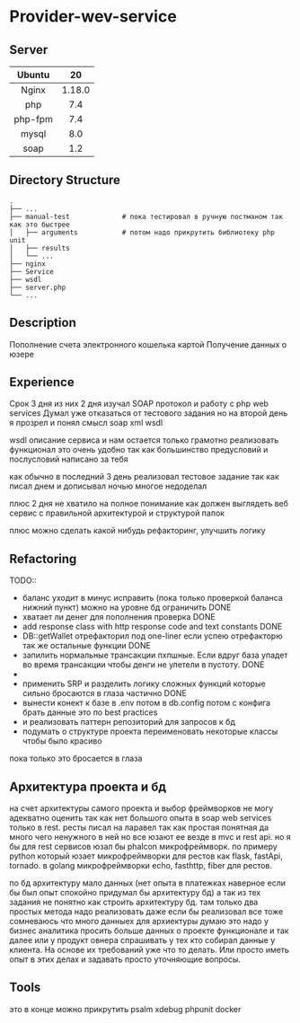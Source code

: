 # Provider-wev-service

## Server

| Ubuntu | 20 |
| :---: | :---: |
| Nginx | 1.18.0 |
| php | 7.4 | 
| php-fpm | 7.4 | 
| mysql | 8.0 | 
| soap | 1.2 |

## Directory Structure

    .
    ├── ...
    ├── manual-test             # пока тестировал в ручную постманом так как это быстрее
    │   ├── arguments           # потом надо прикрутить библиотеку php unit
    │   ├── results              
    │   └── ...
    ├── nginx   
    ├── Service   
    ├── wsdl   
    ├── server.php   
    └── ...


## Description

Пополнение счета электронного кошелька картой
Получение данных о юзере

## Experience

Срок 3 дня из них 2 дня изучал SOAP протокол и работу
с php web services
Думал уже отказаться от тестового задания но на второй день
я прозрел и понял смысл soap xml wsdl

wsdl описание сервиса и нам остается только грамотно реализовать
функционал это очень удобно так как большинство предусловий и послусловий
написано за тебя

как обычно в последний 3 день реализовал тестовое задание
так как писал днем и дописывал ночью многое недоделал

плюс 2 дня не хватило на полное понимание как должен выглядеть
веб сервис с правильной архитектурой и структурой папок

плюс можно сделать какой нибудь рефакторинг, улучшить логику

## Refactoring

TODO:: 
* баланс уходит в минус исправить (пока только проверкой баланса нижний пункт) можно на уровне бд ограничить DONE
* хватает ли денег для пополнения проверка DONE
* add response class with http response code and text constants DONE
* DB::getWallet отрефакторил под one-liner если успею отрефакторю так же остальные функции DONE
* запилить нормальные трансакции пхпшные. Если вдруг база упадет во время трансакции чтобы денги не улетели в пустоту. DONE
* 
* применить SRP и разделить логику сложных функций которые сильно бросаются в глаза частично DONE
* вынести конект к базе в .env потом в db.config потом с конфига брать данные это по best practices
* и реализовать паттерн репозиторий для запросов к бд
* подумать о структуре проекта переименовать некоторые классы чтобы было красиво

пока только это бросается в глаза

## Архитектура проекта и бд

на счет архитектуры самого проекта и выбор фреймворков не могу адекватно оценить
так как нет большого опыта в soap web services только в rest. ресты писал на ларавел так как простая понятная да много 
чего ненужного в ней но все юзают ее везде в mvc и rest api. но я бы для rest сервисов юзал бы phalcon микрофреймворк.
по примеру python который юзает микрофреймворки для рестов как flask, fastApi, tornado.
в golang микрофреймворки echo, fasthttp, fiber для рестов.

по бд архитектуру мало данных (нет опыта в платежках наверное если бы был опыт спокойно придумал бы архитектуру бд) а 
так из тех задания не понятно как строить архитектуру бд. там только два простых метода надо реализовать даже если бы
реализовал все тоже сомневаюсь что много данныех для архиектуры думаю это надо у бизнес аналитика
просить больше данных о проекте функционале и так далее или у продукт овнера спрашивать у тех
кто собирал данные у клиента. На основе их требований уже что то делать. Или просто иметь опыт в этих делах и задавать
просто уточняющие вопросы.

## Tools

это в конце можно прикрутить
psalm xdebug phpunit docker






